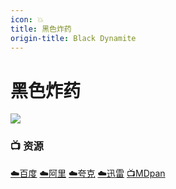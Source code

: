 ```yaml
---
icon: 💥
title: 黑色炸药
origin-title: Black Dynamite
---
```

# 黑色炸药

![](/assets/image/%E9%BB%91%E8%89%B2%E7%82%B8%E8%8D%AF.jpg)

### 📺 资源 <Badge type="tip" text="冰棒青虫译制" /><Badge type="warning" text="漫迪MDsub" />

[☁️百度](https://pan.baidu.com/s/186gbIiye6uRoU73VGFLVbg?pwd=a8sd) [☁️阿里](https://www.alipan.com/s/rJMaUhzJm9g) [☁️夸克](https://pan.quark.cn/s/e80849fcf792) [☁️迅雷](https://pan.xunlei.com/s/VOD06KywFLjmGqay1jaJsa5CA1?pwd=vrrw#) [📺MDpan](https://pan.mdsub.top/%E9%BB%91%E8%89%B2%E7%82%B8%E8%8D%AF)
